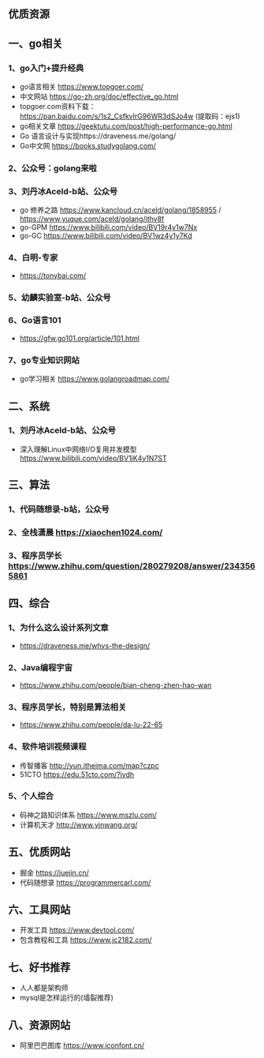 ## 优质资源

## 一、go相关
### 1、go入门+提升经典
* go语言相关 https://www.topgoer.com/
* 中文网站 https://go-zh.org/doc/effective_go.html
* topgoer.com资料下载：https://pan.baidu.com/s/1s2_CsfkvIrG96WR3dSJo4w (提取码：ejs1)
* go相关文章 https://geektutu.com/post/high-performance-go.html
* Go 语言设计与实现https://draveness.me/golang/
* Go中文网 https://books.studygolang.com/

### 2、公众号：golang来啦

### 3、刘丹冰Aceld-b站、公众号
* go 修养之路 https://www.kancloud.cn/aceld/golang/1858955 / https://www.yuque.com/aceld/golang/ithv8f
* go-GPM https://www.bilibili.com/video/BV19r4y1w7Nx 
* go-GC https://www.bilibili.com/video/BV1wz4y1y7Kd

### 4、白明-专家
* https://tonybai.com/

### 5、幼麟实验室-b站、公众号

### 6、Go语言101
* https://gfw.go101.org/article/101.html

### 7、go专业知识网站

- go学习相关 https://www.golangroadmap.com/

## 二、系统
### 1、刘丹冰Aceld-b站、公众号
* 深入理解Linux中网络I/O复用并发模型 https://www.bilibili.com/video/BV1jK4y1N7ST

## 三、算法
### 1、代码随想录-b站，公众号
### 2、全栈潇晨 https://xiaochen1024.com/
### 3、程序员学长 https://www.zhihu.com/question/280279208/answer/2343565861

## 四、综合
### 1、为什么这么设计系列文章 
* https://draveness.me/whys-the-design/

### 2、Java编程宇宙
* https://www.zhihu.com/people/bian-cheng-zhen-hao-wan

### 3、程序员学长，特别是算法相关
* https://www.zhihu.com/people/da-lu-22-65

### 4、软件培训视频课程

- 传智播客 http://yun.itheima.com/map?czpc
- 51CTO https://edu.51cto.com/?jydh

### 5、个人综合

- 码神之路知识体系 https://www.mszlu.com/
- 计算机天才 http://www.yinwang.org/

## 五、优质网站

* 掘金 https://juejin.cn/
* 代码随想录 https://programmercarl.com/

## 六、工具网站

- 开发工具 https://www.devtool.com/
- 包含教程和工具 https://www.jc2182.com/

## 七、好书推荐

* 人人都是架构师
* mysql是怎样运行的(墙裂推荐)

## 八、资源网站

- 阿里巴巴图库 https://www.iconfont.cn/
